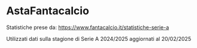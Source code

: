 # AstaFantacalcio

Statistiche prese da: https://www.fantacalcio.it/statistiche-serie-a

Utilizzati dati sulla stagione di Serie A 2024/2025 aggiornati al 20/02/2025
